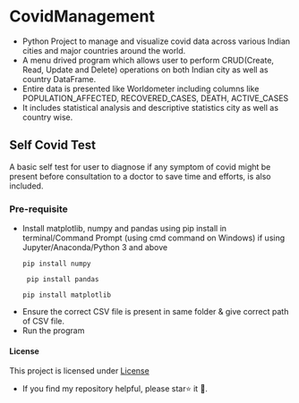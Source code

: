 # CovidManagement
- Python Project to manage and visualize covid data across various Indian cities and major countries around the world.
- A menu drived program which allows user to perform CRUD(Create, Read, Update and Delete) operations on both Indian city as well as country DataFrame.
- Entire data is presented like Worldometer including columns like POPULATION_AFFECTED, RECOVERED_CASES, DEATH, ACTIVE_CASES
- It includes statistical analysis and descriptive statistics city as well as country wise.

## Self Covid Test 
A basic self test for user to diagnose if any symptom of covid might be present before consultation to a doctor to save time and efforts, is also included.

### Pre-requisite
* Install matplotlib, numpy and pandas using pip install in terminal/Command Prompt (using cmd command on Windows) if using Jupyter/Anaconda/Python 3 and above
  ```
  pip install numpy
  ```
  ```
   pip install pandas
  ```
  ```
  pip install matplotlib
  ```
* Ensure the correct CSV file is present in same folder & give correct path of CSV file.
* Run the program
  
#### License
This project is licensed under [License](docs/LICENSE.md)

* If you find my repository helpful, please star⭐ it 🌟.
